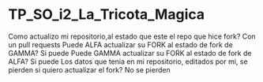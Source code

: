# TP_SO_i2_La_Tricota_Magica
Como actualizo mi repositorio,al estado que este el repo que hice fork?
  Con un pull requests
 Puede ALFA actualizar su FORK al estado de fork de GAMMA?
  Si puede
 Puede GAMMA actualizar su FORK al estado de fork de ALFA?
  Si puede 
 Los datos que tenia en  mi repositorio, editados por mi, se pierden si quiero actualizar el fork?
  No se pierden
